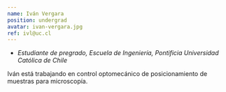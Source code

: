 ```yaml
---
name: Iván Vergara
position: undergrad
avatar: ivan-vergara.jpg
ref: ivl@uc.cl
---
```


- _Estudiante de pregrado, Escuela de Ingeniería, Pontificia Universidad Católica de Chile_

Iván está trabajando en control optomecánico de posicionamiento de muestras para microscopía. 